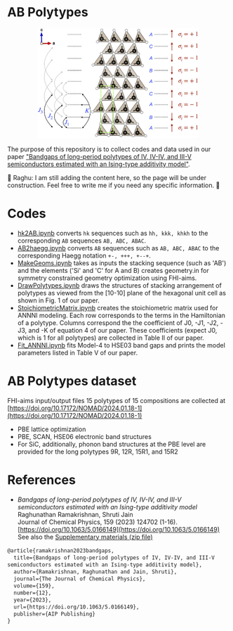 # AB Polytypes 

<a>
<center><img src="https://github.com/raghurama123/AB_polytypes/blob/main/4H.jpeg"  height="250"></center>
</a>

The purpose of this repository is to collect codes and data used in our paper ["Bandgaps of long-period polytypes of IV, IV-IV, and III-V semiconductors estimated with an Ising-type additivity model"](https://doi.org/10.1063/5.0166149).  

:construction: Raghu: I am still adding the content here, so the page will be under construction. Feel free to write me if you need any specific information. :construction: 

# Codes
- [hk2AB.ipynb](https://github.com/raghurama123/AB_polytypes/blob/main/ipynb/hk2AB.ipynb) converts `hk` sequences such as `hh, kkk, khkh` to the corresponding `AB` sequences `AB, ABC, ABAC`.
- [AB2haegg.ipynb](https://github.com/raghurama123/AB_polytypes/blob/main/ipynb/AB2Haegg.ipynb) converts `AB` sequences such as `AB, ABC, ABAC` to the corresponding Haegg notation `+-, +++, +--+`.
- [MakeGeoms.ipynb](https://github.com/raghurama123/AB_polytypes/blob/main/ipynb/MakeGeoms.ipynb) takes as inputs the stacking sequence (such as 'AB') and the elements ('Si' and 'C' for A and B) creates geometry.in for symmetry constrained geometry optimization using FHI-aims. 
- [DrawPolytypes.ipynb](https://github.com/raghurama123/AB_polytypes/blob/main/ipynb/DrawPolytypes.ipynb) draws the structures of stacking arrangement of polytypes as viewed from the [10-10] plane of the hexagonal unit cell as shown in Fig. 1 of our paper. 
- [StoichiometricMatrix.ipynb](https://github.com/raghurama123/AB_polytypes/blob/main/ipynb/StoichiometricMatrix.ipynb) creates the stoichiometric matrix used for ANNNI modeling. Each row corresponds to the terms in the Hamiltonian of a polytype. Columns correspond the the coefficient of J0, -J1, -J2, -J3, and -K of equation 4 of our paper. These coefficients (expect J0, which is 1 for all polytypes) are collected in Table II of our paper.
- [Fit_ANNNI.ipynb](https://github.com/raghurama123/AB_polytypes/blob/main/ipynb/Fit_ANNNI.ipynb) fits Model-4 to HSE03 band gaps and prints the model parameters listed in Table V of our paper.


# AB Polytypes dataset
FHI-aims input/output files 15 polytypes of 15 compositions are collected at [https://doi.org/10.17172/NOMAD/2024.01.18-1](https://doi.org/10.17172/NOMAD/2024.01.18-1)
- PBE lattice optimization
- PBE, SCAN, HSE06 electronic band structures
- For SiC, additionally, phonon band structures at the PBE level are provided for the long polytypes 9R, 12R, 15R1, and 15R2


# References
- _Bandgaps of long-period polytypes of IV, IV-IV, and III-V semiconductors estimated with an Ising-type additivity model_    
Raghunathan Ramakrishnan, Shruti Jain    
Journal of Chemical Physics, 159 (2023) 124702 (1-16).   
[https://doi.org/10.1063/5.0166149](https://doi.org/10.1063/5.0166149)      
See also the [Supplementary materials (zip file)](https://pubs.aip.org/jcp/article-supplement/2912689/zip/124702_1_5.0166149.suppl_material/)

```
@article{ramakrishnan2023bandgaps,
  title={Bandgaps of long-period polytypes of IV, IV-IV, and III-V semiconductors estimated with an Ising-type additivity model},
  author={Ramakrishnan, Raghunathan and Jain, Shruti},
  journal={The Journal of Chemical Physics},
  volume={159},
  number={12},
  year={2023},
  url={https://doi.org/10.1063/5.0166149},
  publisher={AIP Publishing}
}
```
